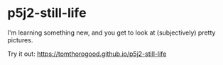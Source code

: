 # p5j2-still-life

I'm learning something new, and you get to look at (subjectively) pretty pictures.

Try it out: https://tomthorogood.github.io/p5j2-still-life

